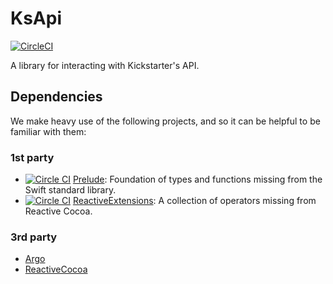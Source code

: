 # KsApi

[![CircleCI](https://circleci.com/gh/kickstarter/ios-ksapi.svg?style=svg)](https://circleci.com/gh/kickstarter/ios-ksapi)

A library for interacting with Kickstarter's API.

## Dependencies

We make heavy use of the following projects, and so it can be helpful to be familiar with them:

### 1st party

* [![Circle CI](https://circleci.com/gh/kickstarter/Kickstarter-Prelude.svg?style=svg)](https://circleci.com/gh/kickstarter/Kickstarter-Prelude) [Prelude](https://github.com/kickstarter/Kickstarter-Prelude): Foundation of types and functions missing from the Swift standard library.
* [![Circle CI](https://circleci.com/gh/kickstarter/Kickstarter-ReactiveExtensions.svg?style=svg)](https://circleci.com/gh/kickstarter/Kickstarter-ReactiveExtensions) [ReactiveExtensions](https://github.com/kickstarter/Kickstarter-ReactiveExtensions): A collection of operators missing from Reactive Cocoa.

### 3rd party

* [Argo](https://github.com/thoughtbot/Argo)
* [ReactiveCocoa](https://github.com/ReactiveCocoa/ReactiveCocoa)

